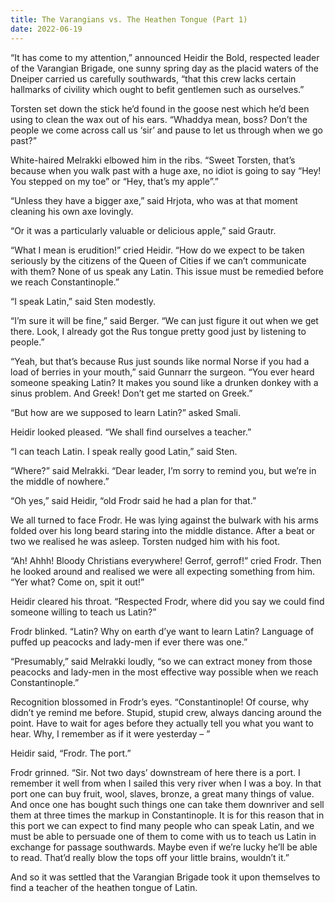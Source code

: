 ```yaml
---
title: The Varangians vs. The Heathen Tongue (Part 1)
date: 2022-06-19
---
```


“It has come to my attention,” announced Heidir the Bold, respected leader of the Varangian Brigade, one sunny spring day as the placid waters of the Dneiper carried us carefully southwards, “that this crew lacks certain hallmarks of civility which ought to befit gentlemen such as ourselves.”

Torsten set down the stick he’d found in the goose nest which he’d been using to clean the wax out of his ears. “Whaddya mean, boss? Don’t the people we come across call us ‘sir’ and pause to let us through when we go past?”

White-haired Melrakki elbowed him in the ribs. “Sweet Torsten, that’s because when you walk past with a huge axe, no idiot is going to say “Hey! You stepped on my toe” or “Hey, that’s my apple”.”

“Unless they have a bigger axe,” said Hrjota, who was at that moment cleaning his own axe lovingly.

“Or it was a particularly valuable or delicious apple,” said Grautr. 

“What I mean is erudition!” cried Heidir. “How do we expect to be taken seriously by the citizens of the Queen of Cities if we can’t communicate with them? None of us speak any Latin. This issue must be remedied before we reach Constantinople.”

“I speak Latin,” said Sten modestly.

“I’m sure it will be fine,” said Berger. “We can just figure it out when we get there. Look, I already got the Rus tongue pretty good just by listening to people.”

“Yeah, but that’s because Rus just sounds like normal Norse if you had a load of berries in your mouth,” said Gunnarr the surgeon. “You ever heard someone speaking Latin? It makes you sound like a drunken donkey with a sinus problem. And Greek! Don’t get me started on Greek.”

“But how are we supposed to learn Latin?” asked Smali.

Heidir looked pleased. “We shall find ourselves a teacher.”

“I can teach Latin. I speak really good Latin,” said Sten.

“Where?” said Melrakki. “Dear leader, I’m sorry to remind you, but we’re in the middle of nowhere.”

“Oh yes,” said Heidir, “old Frodr said he had a plan for that.” 

We all turned to face Frodr. He was lying against the bulwark with his arms folded over his long beard staring into the middle distance. After a beat or two we realised he was asleep. Torsten nudged him with his foot.

“Ah! Ahhh! Bloody Christians everywhere! Gerrof, gerrof!” cried Frodr. Then he looked around and realised we were all expecting something from him. “Yer what? Come on, spit it out!”

Heidir cleared his throat. “Respected Frodr, where did you say we could find someone willing to teach us Latin?”

Frodr blinked. “Latin? Why on earth d’ye want to learn Latin? Language of puffed up peacocks and lady-men if ever there was one.”

“Presumably,” said Melrakki loudly, “so we can extract money from those peacocks and lady-men in the most effective way possible when we reach Constantinople.” 

Recognition blossomed in Frodr’s eyes. “Constantinople! Of course, why didn’t ye remind me before. Stupid, stupid crew, always dancing around the point. Have to wait for ages before they actually tell you what you want to hear. Why, I remember as if it were yesterday – ”

Heidir said, “Frodr. The port.”

Frodr grinned. “Sir. Not two days’ downstream of here there is a port. I remember it well from when I sailed this very river when I was a boy. In that port one can buy fruit, wool, slaves, bronze, a great many things of value. And once one has bought such things one can take them downriver and sell them at three times the markup in Constantinople. It is for this reason that in this port we can expect to find many people who can speak Latin, and we must be able to persuade one of them to come with us to teach us Latin in exchange for passage southwards. Maybe even if we’re lucky he’ll be able to read. That’d really blow the tops off your little brains, wouldn’t it.”

And so it was settled that the Varangian Brigade took it upon themselves to find a teacher of the heathen tongue of Latin.
